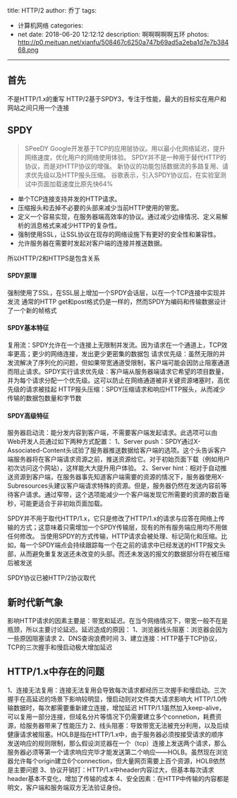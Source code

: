 title: HTTP/2
author: 乔丁
tags:
  - 计算机网络
categories:
  - net
date: 2018-06-20 12:12:12
description: 啊啊啊啊啊五环
photos: http://p0.meituan.net/xianfu/508467c6250a747b69ad5a2eba1d7e7b38468.png
---

## 首先
不是HTTP/1.x的重写
HTTP/2基于SPDY3，专注于性能，最大的目标实在用户和网站之间只用一个连接

## SPDY
> SPeeDY Google开发基于TCP的应用层协议。用以最小化网络延迟，提升网络速度，优化用户的网络使用体验。
> SPDY并不是一种用于替代HTTP的协议，而是对HTTP协议的增强。
> 新协议的功能包括数据流的多路复用、请求优先级以及HTTP报头压缩。
> 谷歌表示，引入SPDY协议后，在实验室测试中页面加载速度比原先快64%

* 单个TCP连接支持并发的HTTP请求。
* 压缩报头和去掉不必要的头部来减少当前HTTP使用的带宽。
* 定义一个容易实现，在服务器端高效率的协议。通过减少边缘情况、定义易解析的消息格式来减少HTTP的复杂性。
* 强制使用SSL，让SSL协议在现存的网络设施下有更好的安全性和兼容性。
* 允许服务器在需要时发起对客户端的连接并推送数据。

所以HTTP/2和HTTPS是包含关系

#### SPDY原理
强制使用了SSL，在SSL层上增加一个SPDY会话层，以在一个TCP连接中实现并发流
通常的HTTP get和post格式仍是一样的，然而SPDY为编码和传输数据设计了一个新的帧格式

#### SPDY基本特征
复用流：SPDY允许在一个连接上无限制并发流。因为请求在一个通道上，TCP效率更高；更少的网络连接，发出更少更密集的数据包
请求优先级：虽然无限的并发流解决了序列化的问题，但如果带宽通道受限制，客户端可能会因防止阻塞通道而阻止请求。SPDY实行请求优先级：客户端从服务器端请求它希望的项目数量，并为每个请求分配一个优先级。这可以防止在网络通道被非关键资源堵塞时，高优先级的请求被挂起
HTTP报头压缩：SPDY压缩请求和响应HTTP报头，从而减少传输的数据包数量和字节数

#### SPDY高级特征
服务器启动流：能分发内容到客户端，不需要客户端发起请求。此选项可以由Web开发人员通过如下两种方式配置：
1、Server push：SPDY通过X-Associated-Content头试验了服务器推送数据给客户端的选项。这个头告诉客户端服务器将在客户端请求资源之前，推送资源给它。对于初始页面下载（例如用户初次访问这个网站），这样能大大提升用户体验。
2、Server hint：相对于自动推送资源到客户端，在服务器事先知道客户端需要的资源的情况下，服务器使用X-Subresources头建议客户端请求特殊的资源。但是，服务器仍然在发送内容前等待客户请求。通过窄带，这个选项能减少一个客户端发现它所需要的资源的数百毫秒，可能更适合于非初始页面加载。

SPDY并不用于取代HTTP/1.x，它只是修改了HTTP/1.x的请求与应答在网络上传输的方式；这意味着只需增加一个SPDY传输层，现有的所有服务端应用均不用做任何修改。 当使用SPDY的方式传输，HTTP请求会被处理、标记简化和压缩。比如，每一个SPDY端点会持续跟踪每一个在之前的请求中已经发送的HTTP报文头部，从而避免重复发送还未改变的头部。而还未发送的报文的数据部分将在被压缩后被发送

SPDY协议已被HTTP/2协议取代

## 新时代新气象
影响HTTP请求的因素主要是：带宽和延迟。在当今网络情况下，带宽一般不在是瓶颈，所以主要讨论延迟。延迟造成的原因：
1、浏览器线头阻塞：浏览器会因为一些原因阻塞请求
2、DNS查询浪费时间
3、建立连接：HTTP基于TCP协议，TCP的三次握手和慢启动极大增加延迟

## HTTP/1.x中存在的问题
1、连接无法复用：连接无法复用会导致每次请求都经历三次握手和慢启动。三次握手在高延迟的场景下影响较明显，慢启动则对文件类大请求影响大
HTTP/1.0传输数据时，每次都需要重新建立连接，增加延迟
HTTP/1.1虽然加入keep-alive，可以复用一部分连接，但域名分片等情况下仍需要建立多个connetion，耗费资源，给服务器带来了性能压力
2、线头阻塞：导致带宽无法被充分利用，以及后续健康请求被阻塞。HOLB是指在HTTP/1.x中，由于服务器必须按接受请求的顺序发送响应的规则限制，那么假设浏览器在一个（tcp）连接上发送两个请求，那么服务器必须等第一个请求响应完毕才能发送第二个响应——HOLB。虽然现在浏览器允许每个origin建立6个connection，但大量网页需要上百个资源，HOLB依然是主要问题
3、协议开销打：HTTP/1.x中header内容过大，但基本每次请求header基本不变化，增加了传输的成本
4、安全因素：在HTTP中传输的内容都是明文，客户端和服务端双方无法验证身份。
